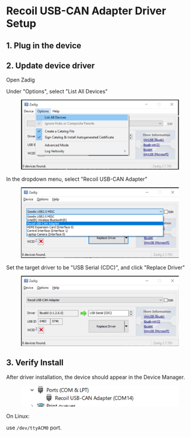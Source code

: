 # Recoil USB-CAN Adapter Driver Setup

## 1. Plug in the device





## 2. Update device driver

Open Zadig

Under "Options", select "List All Devices"

<figure><img src="../.gitbook/assets/image (9).png" alt=""><figcaption></figcaption></figure>



In the dropdown menu, select "Recoil USB-CAN Adapter"

<figure><img src="../.gitbook/assets/image (11).png" alt=""><figcaption></figcaption></figure>

Set the target driver to be "USB Serial (CDC)", and click "Replace Driver"

<figure><img src="../.gitbook/assets/image (1) (1).png" alt=""><figcaption></figcaption></figure>

## 3. Verify Install

After driver installation, the device should appear in the Device Manager.

<figure><img src="../.gitbook/assets/image (1).png" alt=""><figcaption></figcaption></figure>





On Linux:

use `/dev/ttyACM0` port.
